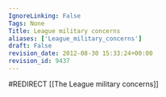 ```yaml
---
IgnoreLinking: False
Tags: None
Title: League military concerns
aliases: ['League_military_concerns']
draft: False
revision_date: 2012-08-30 15:33:24+00:00
revision_id: 9437
---
```


#REDIRECT [[The League military concerns]]